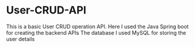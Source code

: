 # User-CRUD-API

This is a basic User CRUD operation API.
Here I used the Java Spring boot for creating the backend APIs
The database I used MySQL for storing the user details

